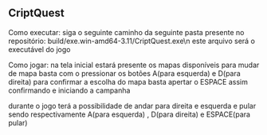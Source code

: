 CriptQuest
---------------------------------------------------------------------------------------------------------------------------

Como executar:
siga o seguinte caminho da seguinte pasta presente no repositório:
        build/exe.win-amd64-3.11/CriptQuest.exe\n
este arquivo será o executável do jogo

Como jogar:
na tela inicial estará presente os mapas disponíveis 
  para mudar de mapa basta com o pressionar os botões A(para esquerda) e D(para direita)
    para confirmar a escolha do mapa basta apertar o ESPACE assim confirmando e iniciando a campanha

durante o jogo terá a possibilidade de andar para direita e esquerda e pular 
  sendo respectivamente A(para esquerda) , D(para direita) e ESPACE(para pular)
  
